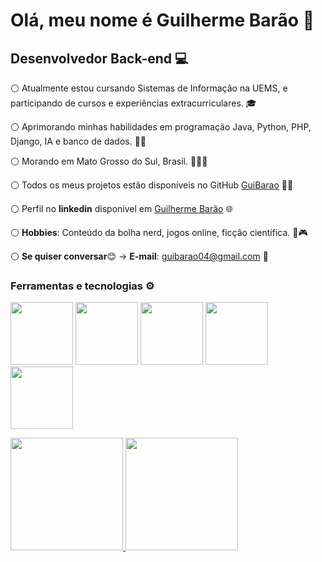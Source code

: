 # Olá, meu nome é Guilherme Barão 👋
## Desenvolvedor Back-end 💻
⚪ Atualmente estou cursando Sistemas de Informação na UEMS, e participando de cursos e experiências extracurriculares. 🎓

⚪ Aprimorando minhas habilidades em programação Java, Python, PHP, Django, IA e banco de dados. 🧑‍💻

⚪ Morando em Mato Grosso do Sul, Brasil. 📍🇧🇷

⚪ Todos os meus projetos estão disponíveis no GitHub [GuiBarao](https://github.com/GuiBarao) 🐱‍💻

⚪ Perfil no **linkedin** disponível em [Guilherme Barão](www.linkedin.com/in/guilherme-barão-a128b086) 🌐

⚪ **Hobbies**: Conteúdo da bolha nerd, jogos online, ficção científica. 🖖🎮

⚪ **Se quiser conversar**😊 -> **E-mail**: guibarao04@gmail.com 📧

### Ferramentas e tecnologias ⚙️
<img src="https://cdn.jsdelivr.net/gh/devicons/devicon@latest/icons/java/java-plain-wordmark.svg" width="100" height="100" />    <img src="https://cdn.jsdelivr.net/gh/devicons/devicon@latest/icons/python/python-original-wordmark.svg" width="100" height="100" />   <img src="https://cdn.jsdelivr.net/gh/devicons/devicon@latest/icons/php/php-original.svg" width="100" height="100" />   <img src="https://cdn.jsdelivr.net/gh/devicons/devicon@latest/icons/django/django-plain-wordmark.svg"  width="100" height="100"/>   <img src="https://cdn.jsdelivr.net/gh/devicons/devicon@latest/icons/scikitlearn/scikitlearn-original.svg" width="100" height="100" />

<div>
<a href="https://github.com/GuiBarao">
<img loading="lazy" height="180em" src="https://github-readme-stats.vercel.app/api/top-langs/?username=GuiBarao&layout=compact&langs_count=7&theme=dracula"/>
<img loading="lazy" height="180em" src="https://github-readme-stats.vercel.app/api?username=GuiBarao&show_icons=true&theme=dracula&include_all_commits=true&count_private=true"/>
</div>
